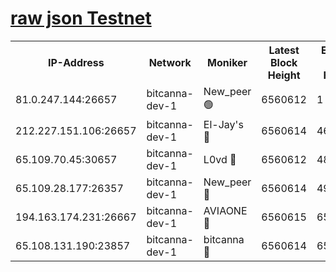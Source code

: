[raw json Testnet](https://rpc-check.bcat.stavr.tech/bcat/rpc-bcat-result.json)
=


<table><tr><th>IP-Address</th><th>Network</th><th>Moniker</th><th>Latest Block Height</th><th>Earliest Block Height</th><th>Catching Up</th><th>Tx Index</th><th>Voting Power</th><th>Scan Time</th></tr><tr><td>81.0.247.144:26657</td><td>bitcanna-dev-1</td><td>New_peer 🟢</td><td>6560612</td><td>1</td><td>False</td><td>on</td><td>0</td><td>2024-02-22T18:18:36.832335657UTC</td></tr><tr><td>212.227.151.106:26657</td><td>bitcanna-dev-1</td><td>El-Jay's 🔴</td><td>6560614</td><td>4670391</td><td>False</td><td>on</td><td>2218164</td><td>2024-02-22T18:18:43.529042547UTC</td></tr><tr><td>65.109.70.45:30657</td><td>bitcanna-dev-1</td><td>L0vd 🔴</td><td>6560612</td><td>4828155</td><td>False</td><td>on</td><td>307920</td><td>2024-02-22T18:18:37.146502989UTC</td></tr><tr><td>65.109.28.177:26357</td><td>bitcanna-dev-1</td><td>New_peer 🔴</td><td>6560614</td><td>4952911</td><td>False</td><td>on</td><td>2237067</td><td>2024-02-22T18:18:43.874653281UTC</td></tr><tr><td>194.163.174.231:26667</td><td>bitcanna-dev-1</td><td>AVIAONE 🔴</td><td>6560615</td><td>6548421</td><td>False</td><td>on</td><td>1949865</td><td>2024-02-22T18:18:52.888558574UTC</td></tr><tr><td>65.108.131.190:23857</td><td>bitcanna-dev-1</td><td>bitcanna 🔴</td><td>6560614</td><td>6556614</td><td>False</td><td>off</td><td>378446</td><td>2024-02-22T18:18:44.218146104UTC</td></tr></table>